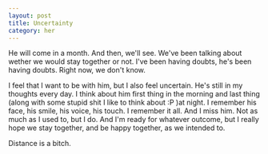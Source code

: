 ```yaml
---
layout: post
title: Uncertainty
category: her
---
```

He will come in a month. And then, we'll see.
We've been talking about wether we would stay together or not. I've been having doubts, he's been having doubts. Right now, we don't know.

I feel that I want to be with him, but I also feel uncertain. 
He's still in my thoughts every day. 
I think about him first thing in the morning and last thing (along with some stupid shit I like to think about :P )at night. I remember his face, his smile, his voice, his touch. I remember it all.
And I miss him. Not as much as I used to, but I do.
And I'm ready for whatever outcome, but I really hope we stay together, and be happy together, as we intended to.

Distance is a bitch. 
